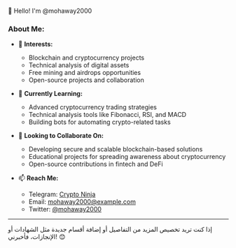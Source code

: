 👋 Hello! I'm @mohaway2000

### About Me:
- 👀 **Interests:**  
  - Blockchain and cryptocurrency projects  
  - Technical analysis of digital assets  
  - Free mining and airdrops opportunities  
  - Open-source projects and collaboration  

- 🌱 **Currently Learning:**  
  - Advanced cryptocurrency trading strategies  
  - Technical analysis tools like Fibonacci, RSI, and MACD  
  - Building bots for automating crypto-related tasks  

- 💞️ **Looking to Collaborate On:**  
  - Developing secure and scalable blockchain-based solutions  
  - Educational projects for spreading awareness about cryptocurrency  
  - Open-source contributions in fintech and DeFi  

- 📫 **Reach Me:**  
  - Telegram: [Crypto Ninja](https://t.me/cryptoninjalink)  
  - Email: mohaway2000@example.com  
  - Twitter: [@mohaway2000](https://twitter.com/mohaway2000)

---

إذا كنت تريد تخصيص المزيد من التفاصيل أو إضافة أقسام جديدة مثل الشهادات أو الإنجازات، فأخبرني! 😊
